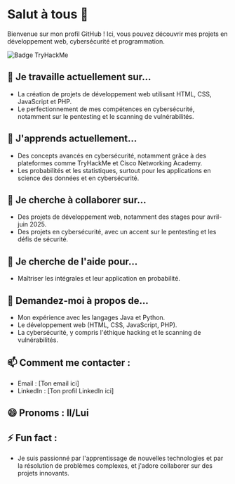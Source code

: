 # Salut à tous 👋

Bienvenue sur mon profil GitHub ! Ici, vous pouvez découvrir mes projets en développement web, cybersécurité et programmation.

![Badge TryHackMe](https://tryhackme.com/api/v2/badges/public-profile?userPublicId=savon)




## 🔭 Je travaille actuellement sur...
- La création de projets de développement web utilisant HTML, CSS, JavaScript et PHP.
- Le perfectionnement de mes compétences en cybersécurité, notamment sur le pentesting et le scanning de vulnérabilités.

## 🌱 J'apprends actuellement...
- Des concepts avancés en cybersécurité, notamment grâce à des plateformes comme TryHackMe et Cisco Networking Academy.
- Les probabilités et les statistiques, surtout pour les applications en science des données et en cybersécurité.

## 👯 Je cherche à collaborer sur...
- Des projets de développement web, notamment des stages pour avril-juin 2025.
- Des projets en cybersécurité, avec un accent sur le pentesting et les défis de sécurité.

## 🤔 Je cherche de l'aide pour...
- Maîtriser les intégrales et leur application en probabilité.

## 💬 Demandez-moi à propos de...
- Mon expérience avec les langages Java et Python.
- Le développement web (HTML, CSS, JavaScript, PHP).
- La cybersécurité, y compris l'éthique hacking et le scanning de vulnérabilités.

## 📫 Comment me contacter :
- Email : [Ton email ici]
- LinkedIn : [Ton profil LinkedIn ici]

## 😄 Pronoms : Il/Lui

## ⚡ Fun fact :
- Je suis passionné par l'apprentissage de nouvelles technologies et par la résolution de problèmes complexes, et j'adore collaborer sur des projets innovants.
